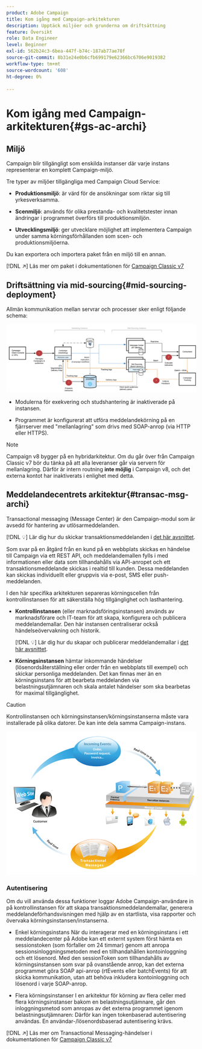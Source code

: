 ```yaml
---
product: Adobe Campaign
title: Kom igång med Campaign-arkitekturen
description: Upptäck miljöer och grunderna om driftsättning
feature: Översikt
role: Data Engineer
level: Beginner
exl-id: 562b24c3-6bea-447f-b74c-187ab77ae78f
source-git-commit: 8b31e24e0b6cfb699179e62366bc6706e9019382
workflow-type: tm+mt
source-wordcount: '608'
ht-degree: 0%

---
```


# Kom igång med Campaign-arkitekturen{#gs-ac-archi}

## Miljö

Campaign blir tillgängligt som enskilda instanser där varje instans representerar en komplett Campaign-miljö.

Tre typer av miljöer tillgängliga med Campaign Cloud Service:

* **Produktionsmiljö**: är värd för de ansökningar som riktar sig till yrkesverksamma.

* **Scenmiljö**: används för olika prestanda- och kvalitetstester innan ändringar i programmet överförs till produktionsmiljön.

* **Utvecklingsmiljö**: ger utvecklare möjlighet att implementera Campaign under samma körningsförhållanden som scen- och produktionsmiljöerna.

Du kan exportera och importera paket från en miljö till en annan.

[!DNL :arrow_upper_right:] Läs mer om paket i dokumentationen för  [Campaign Classic v7](https://experienceleague.adobe.com/docs/campaign-classic/using/getting-started/administration-basics/working-with-data-packages.html)

## Driftsättning via mid-sourcing{#mid-sourcing-deployment}

Allmän kommunikation mellan servrar och processer sker enligt följande schema:

![](assets/architecture.png)

* Modulerna för exekvering och studshantering är inaktiverade på instansen.

* Programmet är konfigurerat att utföra meddelandekörning på en fjärrserver med &quot;mellanlagring&quot; som drivs med SOAP-anrop (via HTTP eller HTTPS).

>[!NOTE]
>
> Campaign v8 bygger på en hybridarkitektur. Om du går över från Campaign Classic v7 bör du tänka på att alla leveranser går via servern för mellanlagring.
> Därför är intern routning **inte möjlig** i Campaign v8, och det externa kontot har inaktiverats i enlighet med detta.

## Meddelandecentrets arkitektur{#transac-msg-archi}

Transactional messaging (Message Center) är den Campaign-modul som är avsedd för hantering av utlösarmeddelanden.

[!DNL :bulb:] Lär dig hur du skickar transaktionsmeddelanden i  [det här avsnittet](../send/transactional.md).

Som svar på en åtgärd från en kund på en webbplats skickas en händelse till Campaign via ett REST API, och meddelandemallen fylls i med informationen eller data som tillhandahålls via API-anropet och ett transaktionsmeddelande skickas i realtid till kunden. Dessa meddelanden kan skickas individuellt eller gruppvis via e-post, SMS eller push-meddelanden.

I den här specifika arkitekturen separeras körningscellen från kontrollinstansen för att säkerställa hög tillgänglighet och lasthantering.

* **Kontrollinstansen** (eller marknadsföringsinstansen) används av marknadsförare och IT-team för att skapa, konfigurera och publicera meddelandemallar. Den här instansen centraliserar också händelseövervakning och historik.

   [!DNL :bulb:] Lär dig hur du skapar och publicerar meddelandemallar i  [det här avsnittet](../send/transactional.md).

* **Körningsinstansen** hämtar inkommande händelser (lösenordsåterställning eller order från en webbplats till exempel) och skickar personliga meddelanden. Det kan finnas mer än en körningsinstans för att bearbeta meddelanden via belastningsutjämnaren och skala antalet händelser som ska bearbetas för maximal tillgänglighet.

>[!CAUTION]
>
>Kontrollinstansen och körningsinstansen/körningsinstanserna måste vara installerade på olika datorer. De kan inte dela samma Campaign-instans.

![](assets/messagecenter_diagram.png)

### Autentisering

Om du vill använda dessa funktioner loggar Adobe Campaign-användare in på kontrollinstansen för att skapa transaktionsmeddelandemallar, generera meddelandeförhandsvisningen med hjälp av en startlista, visa rapporter och övervaka körningsinstansen/instanserna.

* Enkel körningsinstans
När du interagerar med en körningsinstans i ett meddelandecenter på Adobe kan ett externt system först hämta en sessionstoken (som förfaller om 24 timmar) genom att anropa sessionsinloggningsmetoden med en tillhandahållen kontoinloggning och ett lösenord.
Med den sessionToken som tillhandahålls av körningsinstansen som svar på ovanstående anrop, kan det externa programmet göra SOAP api-anrop (rtEvents eller batchEvents) för att skicka kommunikation, utan att behöva inkludera kontoinloggning och lösenord i varje SOAP-anrop.

* Flera körningsinstanser
I en arkitektur för körning av flera celler med flera körningsinstanser bakom en belastningsutjämnare, går den inloggningsmetod som anropas av det externa programmet igenom belastningsutjämnaren: Därför kan ingen tokenbaserad autentisering användas. En användar-/lösenordsbaserad autentisering krävs.

[!DNL :arrow_upper_right:] Läs mer om Transactional Messaging-händelser i dokumentationen för  [Campaign Classic v7](https://experienceleague.adobe.com/docs/campaign-classic/using/transactional-messaging/processing/event-description.html#about-transactional-messaging-datamodel)